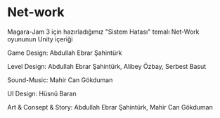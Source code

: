 # Net-work
 
Magara-Jam 3 için hazırladığımız "Sistem Hatası" temalı Net-Work oyununun Unity içeriği

Game Design:
Abdullah Ebrar Şahintürk

Level Design:
Abdullah Ebrar Şahintürk,
Alibey Özbay,
Serbest Basut

Sound-Music:
Mahir Can Gökduman

UI Design:
Hüsnü Baran

Art & Consept & Story:
Abdullah Ebrar Şahintürk,
Mahir Can Gökduman
